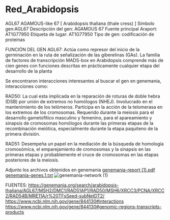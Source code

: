 # Red_Arabidopsis
AGL67 AGAMOUS-like 67 [ Arabidopsis thaliana (thale cress) ] 
Símbolo gen:AGL67 Descripción del gen: AGAMOUS 67
Fuente principal
Araport: AT1G77950
Etiqueta de lugar: AT1G77950
Tipo de gen: codificación de proteínas

FUNCIÓN DEL GEN AGL67: Actúa como represor del inicio de la germinación en la ruta de señalización de las giberelinas (GAs). La familia de factores de transcripción MADS-box en Arabidopsis comprende más de cien genes con funciones descritas en prácticamente cualquier etapa del desarrollo de la planta

Se encontraron interacciones interesantes al buscar el gen en genemania, interacciones como: 

RAD50: La cual esta implicada en la reparación de roturas de doble hebra (DSB) por unión de extremos no homólogos (NHEJ). Involucrado en el mantenimiento de los telómeros. Participa en la acción de la telomerasa en los extremos de los cromosomas. Requerido durante la meiosis para el desarrollo gametofítico masculino y femenino, para el apareamiento y sinapsis de cromosomas homólogos durante las primeras etapas de la recombinación meiótica, especialmente durante la etapa paquiteno de la primera división.

RAD51: Desempeña un papel en la mediación de la búsqueda de homología cromosómica, el emparejamiento de cromosomas y la sinapsis en las primeras etapas y probablemente el cruce de cromosomas en las etapas posteriores de la meiosis.

Adjunto los archivos obtenidos en genemania
[genemania-report (1).pdf](https://github.com/shirley-18/Red_Arabidopsis/files/6713421/genemania-report.1.pdf)
[genemania-genes.1.txt](https://github.com/shirley-18/Red_Arabidopsis/files/6713422/genemania-genes.1.txt)
![genemania-network (1)](https://user-images.githubusercontent.com/85636669/123367598-d51c7500-d53f-11eb-943f-fab235134845.jpg)


FUENTES: 
https://genemania.org/search/arabidopsis-thaliana/AGL67/MSH2/DMC1/RAD51AP1/RAD50/MSH6/XRCC3/PCNA/XRCC2/RAD54B/MRE11A/r%20TFsSeed-subNetDT2/
https://www.ncbi.nlm.nih.gov/gene/844130#interactions
https://www.ncbi.nlm.nih.gov/gene/844130#genomic-regions-transcripts-products

